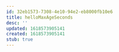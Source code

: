```yaml
---
id: 32eb1573-7308-4e10-94e2-eb8000fb10e6
title: helloMaxAgeSeconds
desc: ''
updated: 1618573905141
created: 1618573905141
stub: true
---
```


